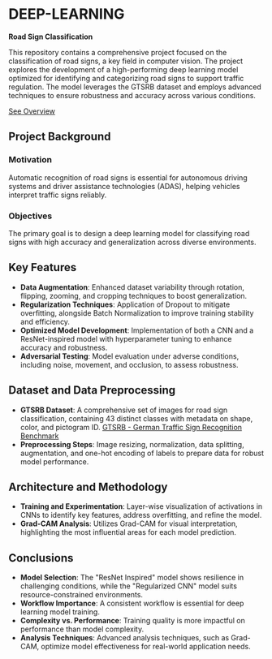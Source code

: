 # DEEP-LEARNING 
**Road Sign Classification**  

This repository contains a comprehensive project focused on the classification of road signs, a key field in computer vision. The project explores the development of a high-performing deep learning model optimized for identifying and categorizing road signs to support traffic regulation. The model leverages the GTSRB dataset and employs advanced techniques to ensure robustness and accuracy across various conditions.  

[See Overview](road-sign-classification-overview.pdf)

## Project Background

### Motivation  
Automatic recognition of road signs is essential for autonomous driving systems and driver assistance technologies (ADAS), helping vehicles interpret traffic signs reliably.

### Objectives  
The primary goal is to design a deep learning model for classifying road signs with high accuracy and generalization across diverse environments.

## Key Features

- **Data Augmentation**: Enhanced dataset variability through rotation, flipping, zooming, and cropping techniques to boost generalization.
- **Regularization Techniques**: Application of Dropout to mitigate overfitting, alongside Batch Normalization to improve training stability and efficiency.
- **Optimized Model Development**: Implementation of both a CNN and a ResNet-inspired model with hyperparameter tuning to enhance accuracy and robustness.
- **Adversarial Testing**: Model evaluation under adverse conditions, including noise, movement, and occlusion, to assess robustness.

## Dataset and Data Preprocessing

- **GTSRB Dataset**: A comprehensive set of images for road sign classification, containing 43 distinct classes with metadata on shape, color, and pictogram ID.
[GTSRB - German Traffic Sign Recognition Benchmark](https://www.kaggle.com/datasets/meowmeowmeowmeowmeow/gtsrb-german-traffic-sign)
- **Preprocessing Steps**: Image resizing, normalization, data splitting, augmentation, and one-hot encoding of labels to prepare data for robust model performance.

## Architecture and Methodology

- **Training and Experimentation**: Layer-wise visualization of activations in CNNs to identify key features, address overfitting, and refine the model.
- **Grad-CAM Analysis**: Utilizes Grad-CAM for visual interpretation, highlighting the most influential areas for each model prediction.

## Conclusions

- **Model Selection**: The "ResNet Inspired" model shows resilience in challenging conditions, while the "Regularized CNN" model suits resource-constrained environments.
- **Workflow Importance**: A consistent workflow is essential for deep learning model training.
- **Complexity vs. Performance**: Training quality is more impactful on performance than model complexity.
- **Analysis Techniques**: Advanced analysis techniques, such as Grad-CAM, optimize model effectiveness for real-world application needs.

